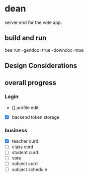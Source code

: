 # dean

server end for the vote app.

## build and run

bee run -gendoc=true -downdoc=true

## Design Considerations

## overall progress

### Login

* [] profile edit
* [x] backend token storage

### business

* [x] teacher curd
* [ ] class curd
* [ ] student curd
* [ ] vote
* [ ] subject curd
* [ ] subject schedule
